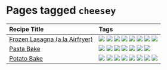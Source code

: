 # Pages tagged `cheesey`

|Recipe Title|Tags
|:---|:---|
|[Frozen Lasagna (a la Airfryer)](../recipes/lasagnaairfryer.md)|[![](https://img.shields.io/badge/tag-airfryer-6d71)](../tags/airfryer.md) [![](https://img.shields.io/badge/tag-cheesey-32613c)](../tags/cheesey.md) [![](https://img.shields.io/badge/tag-easy-d4602a)](../tags/easy.md) [![](https://img.shields.io/badge/tag-italian-659a8f)](../tags/italian.md) [![](https://img.shields.io/badge/tag-mine-5d33f3)](../tags/mine.md) [![](https://img.shields.io/badge/tag-pasta-cb29b)](../tags/pasta.md) [![](https://img.shields.io/badge/tag-profile-e4f90)](../tags/profile.md) [![](https://img.shields.io/badge/tag-reheating-8ce73b)](../tags/reheating.md)|
|[Pasta Bake](../recipes/pastabake.md)|[![](https://img.shields.io/badge/tag-baked-517a72)](../tags/baked.md) [![](https://img.shields.io/badge/tag-beef-9fef19)](../tags/beef.md) [![](https://img.shields.io/badge/tag-cheesey-32613c)](../tags/cheesey.md) [![](https://img.shields.io/badge/tag-dairy-1754e4)](../tags/dairy.md) [![](https://img.shields.io/badge/tag-pasta-cb29b)](../tags/pasta.md) [![](https://img.shields.io/badge/tag-profile-e4f90)](../tags/profile.md) [![](https://img.shields.io/badge/tag-sides-94b8ca)](../tags/sides.md)|
|[Potato Bake](../recipes/potatobake.md)|[![](https://img.shields.io/badge/tag-baked-517a72)](../tags/baked.md) [![](https://img.shields.io/badge/tag-cheesey-32613c)](../tags/cheesey.md) [![](https://img.shields.io/badge/tag-dairy-1754e4)](../tags/dairy.md) [![](https://img.shields.io/badge/tag-potato-9d5b24)](../tags/potato.md) [![](https://img.shields.io/badge/tag-profile-e4f90)](../tags/profile.md) [![](https://img.shields.io/badge/tag-savoury-9acea8)](../tags/savoury.md) [![](https://img.shields.io/badge/tag-sides-94b8ca)](../tags/sides.md) [![](https://img.shields.io/badge/tag-vegetarian-5b6ac0)](../tags/vegetarian.md)|